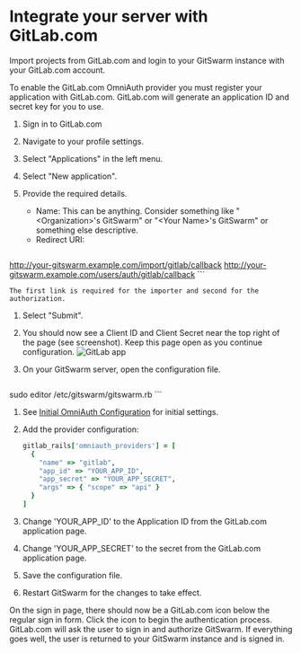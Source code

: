# Integrate your server with GitLab.com

Import projects from GitLab.com and login to your GitSwarm instance with
your GitLab.com account.

To enable the GitLab.com OmniAuth provider you must register your
application with GitLab.com.  GitLab.com will generate an application ID
and secret key for you to use.

1.  Sign in to GitLab.com

1.  Navigate to your profile settings.

1.  Select "Applications" in the left menu.

1.  Select "New application".

1.  Provide the required details.
    - Name: This can be anything. Consider something like
      "\<Organization\>'s GitSwarm" or "\<Your Name\>'s GitSwarm" or
      something else descriptive.
    - Redirect URI:

    ```
http://your-gitswarm.example.com/import/gitlab/callback
http://your-gitswarm.example.com/users/auth/gitlab/callback
    ```

    The first link is required for the importer and second for the
    authorization.

1.  Select "Submit".

1.  You should now see a Client ID and Client Secret near the top right of
    the page (see screenshot). Keep this page open as you continue
    configuration. 
    ![GitLab app](gitlab_app.png)

1.  On your GitSwarm server, open the configuration file.


    ```sh
sudo editor /etc/gitswarm/gitswarm.rb
    ```

1.  See [Initial OmniAuth
    Configuration](omniauth.md#initial-omniauth-configuration) for initial
    settings.

1.  Add the provider configuration:

    ```ruby
    gitlab_rails['omniauth_providers'] = [
      {
        "name" => "gitlab",
        "app_id" => "YOUR_APP_ID",
        "app_secret" => "YOUR_APP_SECRET",
        "args" => { "scope" => "api" }
      }
    ]
    ```

1.  Change 'YOUR_APP_ID' to the Application ID from the GitLab.com
    application page.

1.  Change 'YOUR_APP_SECRET' to the secret from the GitLab.com application
    page.

1.  Save the configuration file.

1.  Restart GitSwarm for the changes to take effect.

On the sign in page, there should now be a GitLab.com icon below the
regular sign in form. Click the icon to begin the authentication process.
GitLab.com will ask the user to sign in and authorize GitSwarm. If
everything goes well, the user is returned to your GitSwarm instance and is
signed in.
